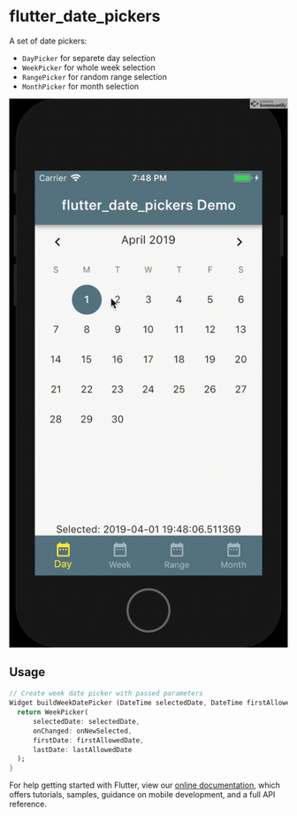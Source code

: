 # flutter_date_pickers

A set of date pickers:
   * `DayPicker` for separete day selection
   * `WeekPicker` for whole week selection
   * `RangePicker` for random range selection
   * `MonthPicker` for month selection

![](demoDatePickers.gif)

## Usage

```dart
// Create week date picker with passed parameters
Widget buildWeekDatePicker (DateTime selectedDate, DateTime firstAllowedDate, DateTime lastAllowedDate, ValueChanged<DatePeriod> onNewSelected) {
  return WeekPicker(
      selectedDate: selectedDate,
      onChanged: onNewSelected,
      firstDate: firstAllowedDate,
      lastDate: lastAllowedDate
  );
}
```

For help getting started with Flutter, view our
[online documentation](https://flutter.io/docs), which offers tutorials,
samples, guidance on mobile development, and a full API reference.